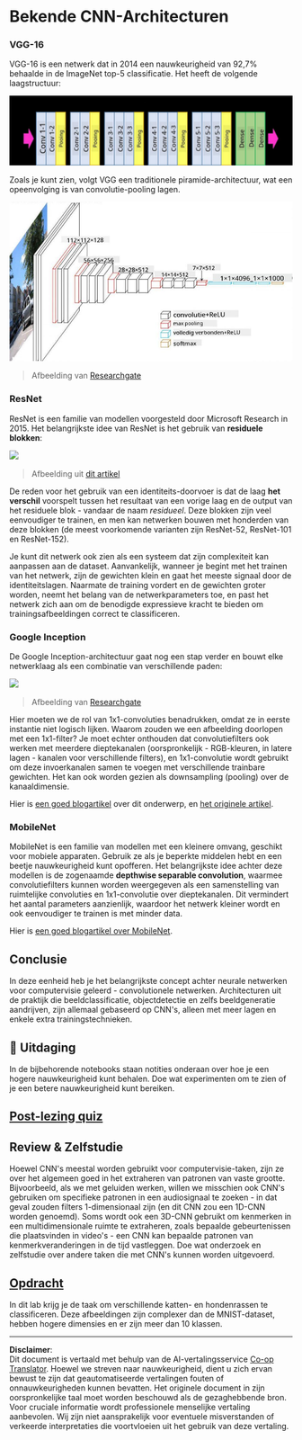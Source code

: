 <!--
CO_OP_TRANSLATOR_METADATA:
{
  "original_hash": "2f7b97b375358cb51a1e098df306bf73",
  "translation_date": "2025-08-28T19:25:11+00:00",
  "source_file": "lessons/4-ComputerVision/07-ConvNets/CNN_Architectures.md",
  "language_code": "nl"
}
-->
# Bekende CNN-Architecturen

### VGG-16

VGG-16 is een netwerk dat in 2014 een nauwkeurigheid van 92,7% behaalde in de ImageNet top-5 classificatie. Het heeft de volgende laagstructuur:

![ImageNet Lagen](../../../../../translated_images/vgg-16-arch1.d901a5583b3a51baeaab3e768567d921e5d54befa46e1e642616c5458c934028.nl.jpg)

Zoals je kunt zien, volgt VGG een traditionele piramide-architectuur, wat een opeenvolging is van convolutie-pooling lagen.

![ImageNet Piramide](../../../../../translated_images/vgg-16-arch.64ff2137f50dd49fdaa786e3f3a975b3f22615efd13efb19c5d22f12e01451a1.nl.jpg)

> Afbeelding van [Researchgate](https://www.researchgate.net/figure/Vgg16-model-structure-To-get-the-VGG-NIN-model-we-replace-the-2-nd-4-th-6-th-7-th_fig2_335194493)

### ResNet

ResNet is een familie van modellen voorgesteld door Microsoft Research in 2015. Het belangrijkste idee van ResNet is het gebruik van **residuele blokken**:

<img src="images/resnet-block.png" width="300"/>

> Afbeelding uit [dit artikel](https://arxiv.org/pdf/1512.03385.pdf)

De reden voor het gebruik van een identiteits-doorvoer is dat de laag **het verschil** voorspelt tussen het resultaat van een vorige laag en de output van het residuele blok - vandaar de naam *residueel*. Deze blokken zijn veel eenvoudiger te trainen, en men kan netwerken bouwen met honderden van deze blokken (de meest voorkomende varianten zijn ResNet-52, ResNet-101 en ResNet-152).

Je kunt dit netwerk ook zien als een systeem dat zijn complexiteit kan aanpassen aan de dataset. Aanvankelijk, wanneer je begint met het trainen van het netwerk, zijn de gewichten klein en gaat het meeste signaal door de identiteitslagen. Naarmate de training vordert en de gewichten groter worden, neemt het belang van de netwerkparameters toe, en past het netwerk zich aan om de benodigde expressieve kracht te bieden om trainingsafbeeldingen correct te classificeren.

### Google Inception

De Google Inception-architectuur gaat nog een stap verder en bouwt elke netwerklaag als een combinatie van verschillende paden:

<img src="images/inception.png" width="400"/>

> Afbeelding van [Researchgate](https://www.researchgate.net/figure/Inception-module-with-dimension-reductions-left-and-schema-for-Inception-ResNet-v1_fig2_355547454)

Hier moeten we de rol van 1x1-convoluties benadrukken, omdat ze in eerste instantie niet logisch lijken. Waarom zouden we een afbeelding doorlopen met een 1x1-filter? Je moet echter onthouden dat convolutiefilters ook werken met meerdere dieptekanalen (oorspronkelijk - RGB-kleuren, in latere lagen - kanalen voor verschillende filters), en 1x1-convolutie wordt gebruikt om deze invoerkanalen samen te voegen met verschillende trainbare gewichten. Het kan ook worden gezien als downsampling (pooling) over de kanaaldimensie.

Hier is [een goed blogartikel](https://medium.com/analytics-vidhya/talented-mr-1x1-comprehensive-look-at-1x1-convolution-in-deep-learning-f6b355825578) over dit onderwerp, en [het originele artikel](https://arxiv.org/pdf/1312.4400.pdf).

### MobileNet

MobileNet is een familie van modellen met een kleinere omvang, geschikt voor mobiele apparaten. Gebruik ze als je beperkte middelen hebt en een beetje nauwkeurigheid kunt opofferen. Het belangrijkste idee achter deze modellen is de zogenaamde **depthwise separable convolution**, waarmee convolutiefilters kunnen worden weergegeven als een samenstelling van ruimtelijke convoluties en 1x1-convolutie over dieptekanalen. Dit vermindert het aantal parameters aanzienlijk, waardoor het netwerk kleiner wordt en ook eenvoudiger te trainen is met minder data.

Hier is [een goed blogartikel over MobileNet](https://medium.com/analytics-vidhya/image-classification-with-mobilenet-cc6fbb2cd470).

## Conclusie

In deze eenheid heb je het belangrijkste concept achter neurale netwerken voor computervisie geleerd - convolutionele netwerken. Architecturen uit de praktijk die beeldclassificatie, objectdetectie en zelfs beeldgeneratie aandrijven, zijn allemaal gebaseerd op CNN's, alleen met meer lagen en enkele extra trainingstechnieken.

## 🚀 Uitdaging

In de bijbehorende notebooks staan notities onderaan over hoe je een hogere nauwkeurigheid kunt behalen. Doe wat experimenten om te zien of je een betere nauwkeurigheid kunt bereiken.

## [Post-lezing quiz](https://ff-quizzes.netlify.app/en/ai/quiz/14)

## Review & Zelfstudie

Hoewel CNN's meestal worden gebruikt voor computervisie-taken, zijn ze over het algemeen goed in het extraheren van patronen van vaste grootte. Bijvoorbeeld, als we met geluiden werken, willen we misschien ook CNN's gebruiken om specifieke patronen in een audiosignaal te zoeken - in dat geval zouden filters 1-dimensionaal zijn (en dit CNN zou een 1D-CNN worden genoemd). Soms wordt ook een 3D-CNN gebruikt om kenmerken in een multidimensionale ruimte te extraheren, zoals bepaalde gebeurtenissen die plaatsvinden in video's - een CNN kan bepaalde patronen van kenmerkveranderingen in de tijd vastleggen. Doe wat onderzoek en zelfstudie over andere taken die met CNN's kunnen worden uitgevoerd.

## [Opdracht](lab/README.md)

In dit lab krijg je de taak om verschillende katten- en hondenrassen te classificeren. Deze afbeeldingen zijn complexer dan de MNIST-dataset, hebben hogere dimensies en er zijn meer dan 10 klassen.

---

**Disclaimer**:  
Dit document is vertaald met behulp van de AI-vertalingsservice [Co-op Translator](https://github.com/Azure/co-op-translator). Hoewel we streven naar nauwkeurigheid, dient u zich ervan bewust te zijn dat geautomatiseerde vertalingen fouten of onnauwkeurigheden kunnen bevatten. Het originele document in zijn oorspronkelijke taal moet worden beschouwd als de gezaghebbende bron. Voor cruciale informatie wordt professionele menselijke vertaling aanbevolen. Wij zijn niet aansprakelijk voor eventuele misverstanden of verkeerde interpretaties die voortvloeien uit het gebruik van deze vertaling.